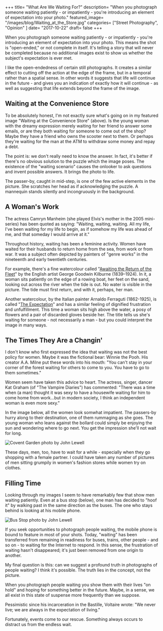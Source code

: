 +++
title= "What Are We Waiting For?"
description= "When you photograph someone waiting patiently - or impatiently - you're introducing an element of expectation into your photo."
featured_image= "/images/blog/Waiting_at_the_Store.jpg"
categories= ["Street Photography", "Opinion" ]
date= "2017-10-22"
draft= false
+++

When you photograph someone waiting patiently - or impatiently - you're introducing an element of expectation into your photo. This means the shot is "open-ended," or not complete in itself. It's telling a story that will never be completed because no additional images exist to show us whether the subject's expectation is ever met.

I like the open-endedness of certain still photographs. It creates a similar effect to cutting off the action at the edge of the frame, but in a temporal rather than a spatial sense. In other words it suggests that life will continue in the future - and gives you an indication of exactly how it will continue - as well as suggesting that life extends beyond the frame of the image.

## Waiting at the Convenience Store
  
To be absolutely honest, I'm not exactly sure what's going on in my featured image "Waiting at the Convenience Store" (above). Is the young woman with the dreamy expression merely waiting for her friend to answer some emails, or are they both waiting for someone to come out of the shop? Maybe they have a friend who owns the scooter next to them. Or perhaps they're waiting for the man at the ATM to withdraw some money and repay a debt.

The point is: we don't really need to know the answer. In fact, it's better if there's no obvious solution to the puzzle which the image poses. The existence of the "waiting scenario" causes the onlooker to ask questions and invent possible answers. It brings the photo to life.

The passer-by, caught in mid-step, is one of the few active elements in the picture. She scratches her head as if acknowledging the puzzle. A mannequin stands silently and incongruously in the background.

## A Woman's Work
  
The actress Camryn Manheim (she played Elvis's mother in the 2005 mini-series) has been quoted as saying: "Waiting, waiting, waiting. All my life, I've been waiting for my life to begin, as if somehow my life was ahead of me, and that someday I would arrive at it."

Throughout history, waiting has been a feminine activity. Women have waited for their husbands to return home from the sea, from work or from war. It was a subject often depicted by painters of "genre works" in the nineteenth and early twentieth centuries.

For example, there's a fine watercolour called "[Awaiting the Return of the Fleet](https://commons.wikimedia.org/wiki/File:George_Goodwin_Kilburne_-_Awaiting_the_Return_of_the_Fleet.jpg)" by the English artist George Goodwin Kilburne (1839–1924). In it, a woman sits patiently on the edge of a rowing boat, her feet on the sand, looking out across the river when the tide is out. No water is visible in the picture. The tide must first return, and with it, perhaps, her man.

Another watercolour, by the Italian painter Arnaldo Ferraguti (1862-1925), is called "[The Expectation](https://commons.wikimedia.org/wiki/File:Arnaldo_Ferraguti_In_Erwartung.jpg)" and has a similar feeling of dignified frustration and unfulfillment. This time a woman sits high above the water, a posy of flowers and a pair of discarded gloves beside her. The title tells us she's waiting for someone - not necessarily a man - but you could interpret the image in many ways.

## The Times They Are a Changin'
  
I don't know who first expressed the idea that waiting was not the best policy for women. Maybe it was the fictional bear: Winnie the Pooh. His creator A.A. Milne put these words into his mouth: "You can't stay in your corner of the forest waiting for others to come to you. You have to go to them sometimes."

Women seem have taken this advice to heart. The actress, singer, dancer Kat Graham (of "The Vampire Diaries") has commented: "There was a time when (a man) thought it was sexy to have a housewife waiting for him to come home from work...but in modern society, I think an independent woman is even more sexy."

In the image below, all the women look somwhat impatient. The passers-by hurry along to their destination, one of them rummaging as she goes. The young woman who leans against the bollard could simply be enjoying the sun and wondering where to go next. You get the impression she'll not wait for long.

<img class="lazyload" data-src="/images/blog/Covent_Garden_3.jpg" alt="Covent Garden photo by John Lewell">

These days, men, too, have to wait for a while - especially when they go shopping with a female partner. I could have taken any number of pictures of men sitting grumpily in women's fashion stores while women try on clothes.

## Filling Time
  
Looking through my images I seem to have remarkably few that show men waiting patiently. Even at a bus stop (below), one man has decided to "hoof it" by walking past in the same direction as the buses. The one who stays behind is looking at his mobile phone.

<img class="lazyload" data-src="/images/blog/Bus_Stop.jpg" alt="Bus Stop photo by John Lewell">

If you seek opportunities to photograph people waiting, the mobile phone is bound to feature in most of your shots. Today, "waiting" has been transferred from remaining in readiness for buses, trains, other people - and so on - to waiting for the Internet to respond. In this sense, the frustration of waiting hasn't disappeared; it's just been removed from one origin to another.

My final question is this: can we suggest a profound truth in photographs of people waiting? I think it's possible. The truth lies in the concept, not the picture.

When you photograph people waiting you show them with their lives "on hold" and hoping for something better in the future. Maybe, in a sense, we all exist in this state of suspense more frequently than we suppose.

Pessimistic since his incarceration in the Bastille, Voltaire wrote: "We never live; we are always in the expectation of living."

Fortunately, events come to our rescue. Something always occurs to distract us from the endless wait.